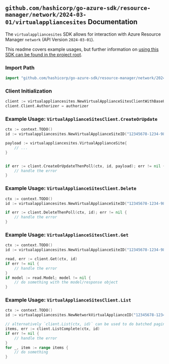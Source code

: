 
## `github.com/hashicorp/go-azure-sdk/resource-manager/network/2024-03-01/virtualappliancesites` Documentation

The `virtualappliancesites` SDK allows for interaction with Azure Resource Manager `network` (API Version `2024-03-01`).

This readme covers example usages, but further information on [using this SDK can be found in the project root](https://github.com/hashicorp/go-azure-sdk/tree/main/docs).

### Import Path

```go
import "github.com/hashicorp/go-azure-sdk/resource-manager/network/2024-03-01/virtualappliancesites"
```


### Client Initialization

```go
client := virtualappliancesites.NewVirtualApplianceSitesClientWithBaseURI("https://management.azure.com")
client.Client.Authorizer = authorizer
```


### Example Usage: `VirtualApplianceSitesClient.CreateOrUpdate`

```go
ctx := context.TODO()
id := virtualappliancesites.NewVirtualApplianceSiteID("12345678-1234-9876-4563-123456789012", "example-resource-group", "networkVirtualApplianceName", "siteName")

payload := virtualappliancesites.VirtualApplianceSite{
	// ...
}


if err := client.CreateOrUpdateThenPoll(ctx, id, payload); err != nil {
	// handle the error
}
```


### Example Usage: `VirtualApplianceSitesClient.Delete`

```go
ctx := context.TODO()
id := virtualappliancesites.NewVirtualApplianceSiteID("12345678-1234-9876-4563-123456789012", "example-resource-group", "networkVirtualApplianceName", "siteName")

if err := client.DeleteThenPoll(ctx, id); err != nil {
	// handle the error
}
```


### Example Usage: `VirtualApplianceSitesClient.Get`

```go
ctx := context.TODO()
id := virtualappliancesites.NewVirtualApplianceSiteID("12345678-1234-9876-4563-123456789012", "example-resource-group", "networkVirtualApplianceName", "siteName")

read, err := client.Get(ctx, id)
if err != nil {
	// handle the error
}
if model := read.Model; model != nil {
	// do something with the model/response object
}
```


### Example Usage: `VirtualApplianceSitesClient.List`

```go
ctx := context.TODO()
id := virtualappliancesites.NewNetworkVirtualApplianceID("12345678-1234-9876-4563-123456789012", "example-resource-group", "networkVirtualApplianceName")

// alternatively `client.List(ctx, id)` can be used to do batched pagination
items, err := client.ListComplete(ctx, id)
if err != nil {
	// handle the error
}
for _, item := range items {
	// do something
}
```
